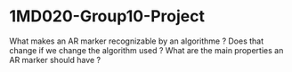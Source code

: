 # 1MD020-Group10-Project
What makes an AR marker recognizable by an algorithme ? Does that change if we change the algorithm used ? What are the main properties an AR marker should have ? 
